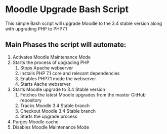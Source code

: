 # Moodle Upgrade Bash Script
This simple Bash script will upgrade Moodle to the 3.4 stable version along with upgrading PHP to PHP7.1

## Main Phases the script will automate:
1. Activates Moodle Maintenance Mode 
2. Starts the process of upgrading PHP
   1. Stops Apache webserver
   2. Installs PHP 7.1 core and relevant dependencies
   3. Enables PHP7.1 mode the webserver
   4. Starts Aache webserver
3. Starts Moodle upgrade to 3.4 Stable version
   1. Fetches the latest Moodle upgrades from the master GitHub repository
   2. Tracks Moodle 3.4 Stable branch
   3. Checkout Moodle 3.4 Stable branch
   4. Starts the upgrade process
4. Purges Moodle cache
5. Disables Moodle Maintenance Mode
